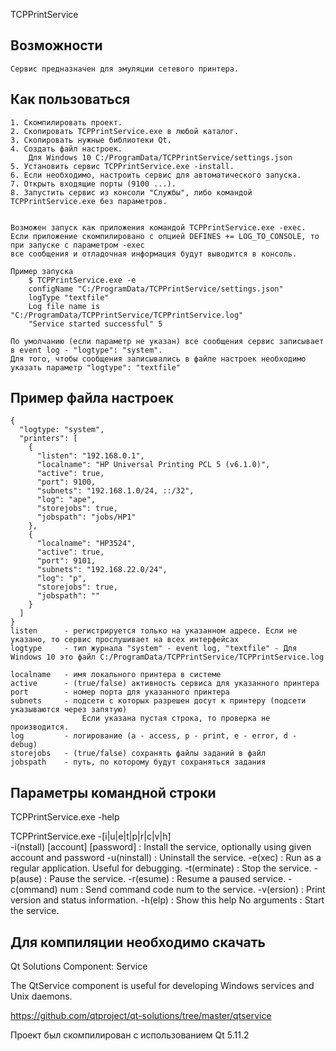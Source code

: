 TCPPrintService


## Возможности

	Сервис предназначен для эмуляции сетевого принтера.


## Как пользоваться

	1. Скомпилировать проект.
	2. Скопировать TCPPrintService.exe в любой каталог.
	3. Скопировать нужные библиотеки Qt.
	4. Создать файл настроек. 
		Для Windows 10 C:/ProgramData/TCPPrintService/settings.json
	5. Установить сервис TCPPrintService.exe -install.
	6. Если необходимо, настроить сервис для автоматического запуска.
	7. Открыть входящие порты (9100 ...).
	8. Запустить сервис из консоли "Службы", либо командой TCPPrintService.exe без параметров.


	Возможен запуск как приложения командой TCPPrintService.exe -exec.
	Если приложение скомпилировано с опцией DEFINES += LOG_TO_CONSOLE, то при запуске с параметром -exec 
	все сообщения и отладочная информация будут выводится в консоль.
	
	Пример запуска
		$ TCPPrintService.exe -e
		configName "C:/ProgramData/TCPPrintService/settings.json"
		logType "textfile"
		Log file name is "C:/ProgramData/TCPPrintService/TCPPrintService.log"
		"Service started successful" 5

	По умолчанию (если параметр не указан) все сообщения сервис записывает в event log - "logtype": "system".
	Для того, чтобы сообщения записывались в файле настроек необходимо указать параметр "logtype": "textfile"  

## Пример файла настроек

	{
	  "logtype: "system",
	  "printers": [
		{
	      "listen": "192.168.0.1",
		  "localname": "HP Universal Printing PCL 5 (v6.1.0)",
		  "active": true,
		  "port": 9100,
		  "subnets": "192.168.1.0/24, ::/32",
		  "log": "ape",
		  "storejobs": true,
		  "jobspath": "jobs/HP1"
		},
		{
		  "localname": "HP3524",
		  "active": true,
		  "port": 9101,
		  "subnets": "192.168.22.0/24",
		  "log": "p",
		  "storejobs": true,
		  "jobspath": ""
		}
	  ]
	}
	listen		- регистрируется только на указанном адресе. Если не указано, то сервис прослушивает на всех интерфейсах 
	logtype		- тип журнала "system" - event log, "textfile" - Для Windows 10 это файл C:/ProgramData/TCPPrintService/TCPPrintService.log
	
	localname 	- имя локального принтера в системе
	active		- (true/false) активность сервиса для указанного принтера
	port		- номер порта для указанного принтера
	subnets		- подсети с которых разрешен досут к принтеру (подсети указываются через запятую)
					Если указана пустая строка, то проверка не производится.
	log			- логирование (a - access, p - print, e - error, d - debug)
	storejobs	- (true/false) сохранять файлы заданий в файл
	jobspath	- путь, по которому будут сохраняться задания
	
## Параметры командной строки
TCPPrintService.exe -help

TCPPrintService.exe -[i|u|e|t|p|r|c|v|h]                                                                      
        -i(nstall) [account] [password] : Install the service, optionally using given account and password
        -u(ninstall)    : Uninstall the service.
        -e(xec)         : Run as a regular application. Useful for debugging.
        -t(erminate)    : Stop the service.
        -p(ause)        : Pause the service.
        -r(esume)       : Resume a paused service.
        -c(ommand) num  : Send command code num to the service.
        -v(ersion)      : Print version and status information.
        -h(elp)         : Show this help
        No arguments    : Start the service.

## Для компиляции необходимо скачать 
Qt Solutions Component: Service

The QtService component is useful for developing Windows services
and Unix daemons.

https://github.com/qtproject/qt-solutions/tree/master/qtservice

Проект был скомпилирован с использованием Qt 5.11.2